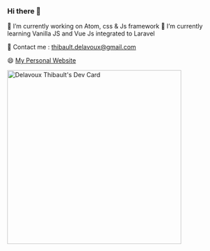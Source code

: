### Hi there 👋


🔭 I’m currently working on Atom, css & Js framework
🌱 I’m currently learning Vanilla JS and Vue Js integrated to Laravel

💬 Contact me : thibault.delavoux@gmail.com

😄 <a href="https://thibaultdelavoux.fr"> My Personal Website</a>

<a href="https://app.daily.dev/TDelavoux"><img src="https://api.daily.dev/devcards/b92bd3768f9d40e8be731d28eb04e5e1.png?r=8cg" width="400" alt="Delavoux Thibault's Dev Card"/></a>
